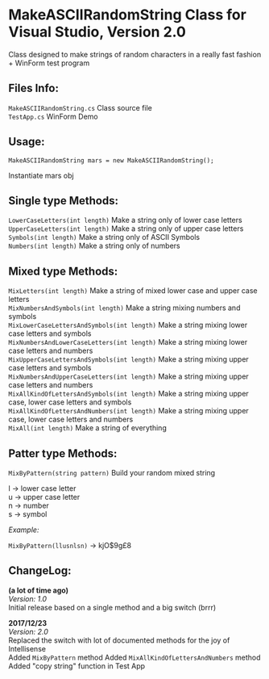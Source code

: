 MakeASCIIRandomString Class for Visual Studio, Version 2.0
======================================================

Class designed to make strings of random characters in a really fast fashion + WinForm test program

Files Info:
---------------

`MakeASCIIRandomString.cs`  Class source file<br/>
`TestApp.cs`                WinForm Demo

Usage:
----------

`MakeASCIIRandomString mars = new MakeASCIIRandomString();`

Instantiate mars obj


Single type Methods:
-------------------------

`LowerCaseLetters(int length)`                  Make a string only of lower case letters<br/>
`UpperCaseLetters(int length)`                  Make a string only of upper case letters<br/>
`Symbols(int length)`                           Make a string only of ASCII Symbols<br/>
`Numbers(int length)`                           Make a string only of numbers<br/>

Mixed type Methods:
------------------------

`MixLetters(int length)`                        Make a string of mixed lower case and upper case letters<br/>
`MixNumbersAndSymbols(int length)`              Make a string mixing numbers and symbols<br/>
`MixLowerCaseLettersAndSymbols(int length)`     Make a string mixing lower case letters and symbols<br/>
`MixNumbersAndLowerCaseLetters(int length)`     Make a string mixing lower case letters and numbers<br/>
`MixUpperCaseLettersAndSymbols(int length)`     Make a string mixing upper case letters and symbols<br/>
`MixNumbersAndUpperCaseLetters(int length)`     Make a string mixing upper case letters and numbers<br/>
`MixAllKindOfLettersAndSymbols(int length)`     Make a string mixing upper case, lower case letters and symbols<br/>
`MixAllKindOfLettersAndNumbers(int length)`     Make a string mixing upper case, lower case letters and numbers<br/>
`MixAll(int length)`                            Make a string of everything<br/>

Patter type Methods:
-------------------------

`MixByPattern(string pattern)`                  Build your random mixed string<br/>

l -> lower case letter<br/>
u -> upper case letter<br/>
n -> number<br/>
s -> symbol<br/>

*Example:*

`MixByPattern(llusnlsn)` -> kjO$9g£8</br>

ChangeLog:
-------------

**(a lot of time ago)**<br/>
*Version: 1.0*<br/>
Initial release based on a single method and a big switch (brrr)<br/>

**2017/12/23**<br/>
*Version: 2.0*<br/>
Replaced the switch with lot of documented methods for the joy of Intellisense<br/>
Added `MixByPattern` method
Added `MixAllKindOfLettersAndNumbers` method
Added "copy string" function in Test App